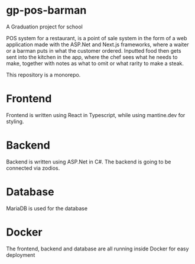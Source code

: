 # gp-pos-barman
A Graduation project for school

POS system for a restaurant, is a point of sale system in the form of a web application made with the ASP.Net and Next.js frameworks, where a waiter or a barman puts in what the customer ordered. Inputted food then gets sent into the kitchen in the app, where the chef sees what he needs to make, together with notes as what to omit or what rarity to make a steak.

This repository is a monorepo.

# Frontend
Frontend is written using React in Typescript, while using mantine.dev for styling.

# Backend
Backend is written using ASP.Net in C#. The backend is going to be connected via zodios.

# Database
MariaDB is used for the database

# Docker
The frontend, backend and database are all running inside Docker for easy deployment
